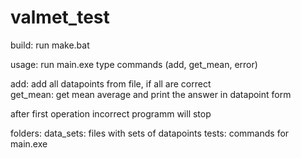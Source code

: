 # valmet_test

build:
	run make.bat

usage: 
	run main.exe
	type commands (add, get_mean, error)

add: add all datapoints from file, if all are correct	
get_mean: get mean average and print the answer in datapoint form

after first operation incorrect programm will stop


folders:
	data_sets: files with sets of datapoints
	tests: commands for main.exe